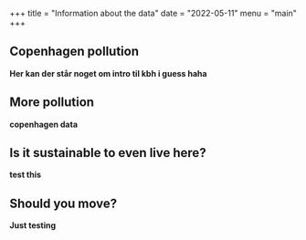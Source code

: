 +++
title = "Information about the data"
date = "2022-05-11"
menu = "main"
+++

## Copenhagen pollution
**Her kan der står noget om intro til kbh i guess haha**

## More pollution
**copenhagen data**

## Is it sustainable to even live here?

**test this**


## Should you move?

**Just testing**
